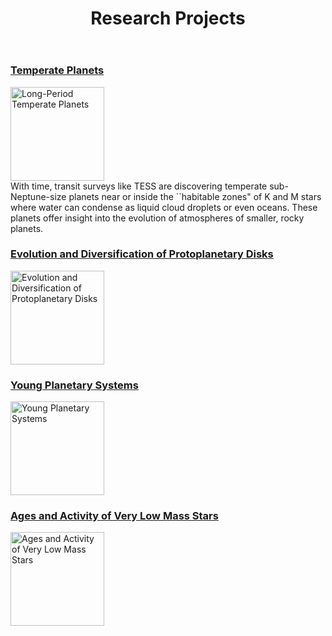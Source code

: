 <html>
<link rel="icon" href="images/favicon.ico" type="image/x-icon" /> <link rel="shortcut icon" href="favicon.ico" type="image/x-icon" />
<link rel="stylesheet" href="https://cdn.rawgit.com/jpswalsh/academicons/master/css/academicons.min.css">

<body id="top">

<!-- Header -->
<header id="header">
<h1><strong>Research Projects</strong><br/></h1>
</header>
<!-- Main -->
<div id="main">

<section id="one">
<!-- <h2>Research Projects</h2>
--><div class="row">
 
	 
<article class="6u 12u$(xsmall) work-item">
<h3><a href ="../temperate.html">Temperate Planets</a></h3>
<a href="../temperate.html" class="image fit thumb"><img src="../images/earth.jpg" width=150 height=150 alt="Long-Period Temperate Planets" /></a>
</article>
With time, transit surveys like TESS are discovering temperate sub-Neptune-size planets near or inside the ``habitable zones" of K and M stars where water can condense as liquid cloud droplets or even oceans.  These planets offer insight into the evolution of atmospheres of smaller, rocky planets.
 

							
<article class="6u$ 12u$(xsmall) work-item">
<h3><a href ="./disks.html">Evolution and Diversification of Protoplanetary Disks</a></h3>
<a href="./disks.html" class="image fit thumb">
<img src="../images/PDS70.jpg" width=150 height=150 alt="Evolution and Diversification of Protoplanetary Disks" /></a>

</article>

<article class="6u 12u$(xsmall) work-item">
<h3><a href="../young.html">Young Planetary Systems</a></h3>
<a href="../young.html" class="image fit thumb"><img src="../images/2M0437b.png" width=150 height=150 alt="Young Planetary Systems" /></a>

</article>

<article class="6u$ 12u$(xsmall) work-item">
<h3><a href ="./mdwarfs.html">Ages and Activity of Very Low Mass Stars</a></h3>
<a href="./mdwarfs.html" class="image fit thumb">
<img src="../images/PDS70.jpg" width=150 height=150 alt="Ages and Activity of Very Low Mass Stars" /></a>

</article>
							
